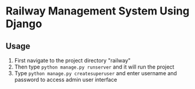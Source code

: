 # Railway Management System Using Django
## Usage 
1.  First navigate to the project directory "railway"
2.  Then type ```python manage.py runserver``` and it will run the project
3.  Type ```python manage.py createsuperuser``` and enter username and password to access admin user interface

